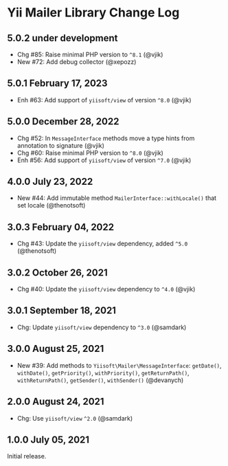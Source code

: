 # Yii Mailer Library Change Log

## 5.0.2 under development

- Chg #85: Raise minimal PHP version to `^8.1` (@vjik)
- New #72: Add debug collector (@xepozz)

## 5.0.1 February 17, 2023

- Enh #63: Add support of `yiisoft/view` of version `^8.0` (@vjik)

## 5.0.0 December 28, 2022

- Chg #52: In `MessageInterface` methods move a type hints from annotation to signature (@vjik)
- Chg #60: Raise minimal PHP version to `^8.0` (@vjik)
- Enh #56: Add support of `yiisoft/view` of version `^7.0` (@vjik)

## 4.0.0 July 23, 2022

- New #44: Add immutable method `MailerInterface::withLocale()` that set locale (@thenotsoft)

## 3.0.3 February 04, 2022

- Chg #43: Update the `yiisoft/view` dependency, added `^5.0` (@thenotsoft)

## 3.0.2 October 26, 2021

- Chg #40: Update the `yiisoft/view` dependency to `^4.0` (@vjik)

## 3.0.1 September 18, 2021

- Chg: Update `yiisoft/view` dependency to `^3.0` (@samdark)

## 3.0.0 August 25, 2021

- New #39: Add methods to `Yiisoft\Mailer\MessageInterface`: `getDate()`, `withDate()`, `getPriority()`,
  `withPriority()`, `getReturnPath()`, `withReturnPath()`, `getSender()`, `withSender()` (@devanych)

## 2.0.0 August 24, 2021

- Chg: Use `yiisoft/view` `^2.0` (@samdark)

## 1.0.0 July 05, 2021

Initial release.
